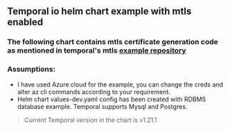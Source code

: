 ## Temporal io helm chart example with mtls enabled

### The following chart contains mtls certificate generation code as mentioned in temporal's mtls [example repository](https://github.com/temporalio/samples-server/tree/main/tls/tls-simple)

### Assumptions:
- I have used Azure cloud for the example, you can change the creds and alter az cli commands according to your requirement.
- Helm chart values-dev.yaml config has been created with RDBMS database example. Temporal supports Mysql and Postgres.



> Current Temporal version in the chart is v1.21.1